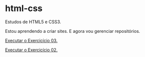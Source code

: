 # html-css
 Estudos de HTML5 e CSS3.


Estou aprendendo a criar sites. E agora vou gerenciar repositórios.

<a href="https://lucas-pinto-martins.github.io/html-css/modulo-1/exercicios/ex003/" target="_blank">Executar o Exercicício 03.</a>

<a href="https://lucas-pinto-martins.github.io/html-css/modulo-1/exercicios/ex002/" target="_blank">Executar o Exercicício 02.</a>
